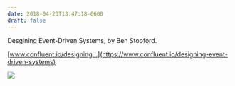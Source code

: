 ```yaml
---
date: 2018-04-23T13:47:18-0600
draft: false
---
```




Desgining Event-Driven Systems, by Ben Stopford.

[www.confluent.io/designing…](https://www.confluent.io/designing-event-driven-systems)

![](/images/2018/4adea0cc45.jpg)



